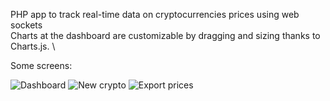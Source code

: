 PHP app to track real-time data on cryptocurrencies prices using web sockets \
Charts at the dashboard are customizable by dragging and sizing thanks to Charts.js. \ 

Some screens:

![Dashboard](https://i.imgur.com/CA5toxN.png)
![New crypto](https://i.imgur.com/mnoJjUR.png)
![Export prices](https://i.imgur.com/xPtSYX3.png)
